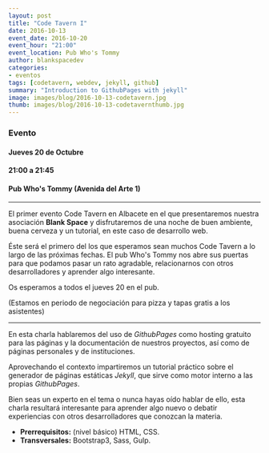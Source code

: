 ```yaml
---
layout: post
title: "Code Tavern I"
date: 2016-10-13
event_date: 2016-10-20
event_hour: "21:00"
event_location: Pub Who's Tommy
author: blankspacedev
categories:
- eventos
tags: [codetavern, webdev, jekyll, github]
summary: "Introduction to GithubPages with jekyll"
image: images/blog/2016-10-13-codetavern.jpg
thumb: images/blog/2016-10-13-codetavernthumb.jpg
---
```


### Evento

#### Jueves 20 de Octubre

#### 21:00 a 21:45

#### Pub Who's Tommy (Avenida del Arte 1)

-----------------------------

El primer evento Code Tavern en Albacete en el que presentaremos nuestra asociación
**Blank Space** y disfrutaremos de una noche de buen ambiente, buena cerveza y un
tutorial, en este caso de desarrollo web.

Éste será el primero del los que esperamos sean muchos Code Tavern a lo largo de
las próximas fechas. El pub Who's Tommy nos abre sus puertas para que podamos
pasar un rato agradable, relacionarnos con otros desarrolladores y
aprender algo interesante.

Os esperamos a todos el jueves 20 en el pub.

(Estamos en periodo de negociación para pizza y tapas gratis a los asistentes)

------------------------

En esta charla hablaremos del uso de *GithubPages* como hosting gratuito para las páginas
y la documentación de nuestros proyectos, así como de páginas personales y de instituciones.

Aprovechando el contexto impartiremos un tutorial práctico sobre el generador de páginas
estáticas *Jekyll*, que sirve como motor interno a las propias *GithubPages*.

Bien seas un experto en el tema o nunca hayas oído hablar de ello, esta charla resultará
interesante para aprender algo nuevo o debatir experiencias con otros desarrolladores
que conozcan la materia.

* **Prerrequisitos:** (nivel básico) HTML, CSS.
* **Transversales:** Bootstrap3, Sass, Gulp.
